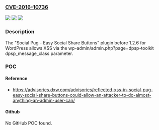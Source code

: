 ### [CVE-2016-10736](https://cve.mitre.org/cgi-bin/cvename.cgi?name=CVE-2016-10736)
![](https://img.shields.io/static/v1?label=Product&message=n%2Fa&color=blue)
![](https://img.shields.io/static/v1?label=Version&message=n%2Fa&color=blue)
![](https://img.shields.io/static/v1?label=Vulnerability&message=n%2Fa&color=brighgreen)

### Description

The "Social Pug - Easy Social Share Buttons" plugin before 1.2.6 for WordPress allows XSS via the wp-admin/admin.php?page=dpsp-toolkit dpsp_message_class parameter.

### POC

#### Reference
- https://advisories.dxw.com/advisories/reflected-xss-in-social-pug-easy-social-share-buttons-could-allow-an-attacker-to-do-almost-anything-an-admin-user-can/

#### Github
No GitHub POC found.

